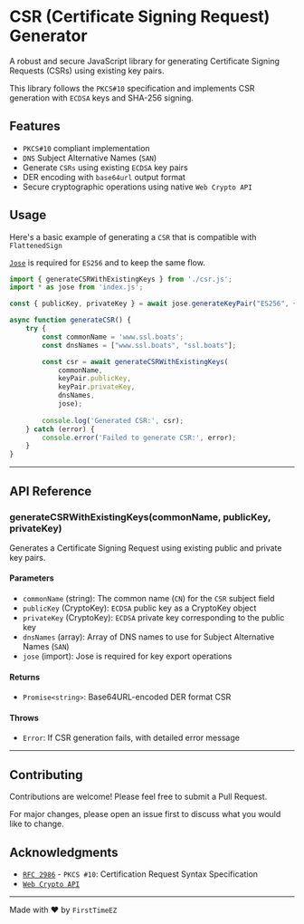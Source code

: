 # CSR (Certificate Signing Request) Generator

A robust and secure JavaScript library for generating Certificate Signing Requests (CSRs) using existing key pairs. 

This library follows the `PKCS#10` specification and implements CSR generation with `ECDSA` keys and SHA-256 signing.

## Features

- `PKCS#10` compliant implementation
- `DNS` Subject Alternative Names (`SAN`)
- Generate `CSRs` using existing `ECDSA` key pairs
- DER encoding with `base64url` output format
- Secure cryptographic operations using native `Web Crypto API`

## Usage

Here's a basic example of generating a `CSR` that is compatible with `FlattenedSign`

[`Jose`](https://github.com/panva/jose) is required for `ES256` and to keep the same flow.

```javascript
import { generateCSRWithExistingKeys } from './csr.js';
import * as jose from 'index.js';

const { publicKey, privateKey } = await jose.generateKeyPair("ES256", { extractable: true });

async function generateCSR() {
    try {
        const commonName = 'www.ssl.boats';
        const dnsNames = ["www.ssl.boats", "ssl.boats"];

        const csr = await generateCSRWithExistingKeys(
            commonName, 
            keyPair.publicKey,
            keyPair.privateKey, 
            dnsNames, 
            jose);
                
        console.log('Generated CSR:', csr);
    } catch (error) {
        console.error('Failed to generate CSR:', error);
    }
}
```

-----------------------

## API Reference

### generateCSRWithExistingKeys(commonName, publicKey, privateKey)

Generates a Certificate Signing Request using existing public and private key pairs.

#### Parameters

- `commonName` (string): The common name (`CN`) for the `CSR` subject field
- `publicKey` (CryptoKey): `ECDSA` public key as a CryptoKey object
- `privateKey` (CryptoKey): `ECDSA` private key corresponding to the public key
- `dnsNames` (array): Array of DNS names to use for Subject Alternative Names (`SAN`)
- `jose` (import): Jose is required for key export operations

#### Returns

- `Promise<string>`: Base64URL-encoded DER format CSR

#### Throws

- `Error`: If CSR generation fails, with detailed error message

-----------------------

## Contributing

Contributions are welcome! Please feel free to submit a Pull Request. 

For major changes, please open an issue first to discuss what you would like to change.

## Acknowledgments

- [`RFC 2986`](https://tools.ietf.org/html/rfc2986) - `PKCS #10`: Certification Request Syntax Specification
- [`Web Crypto API`](https://developer.mozilla.org/en-US/docs/Web/API/Web_Crypto_API)

---

Made with ❤️ by `FirstTimeEZ`